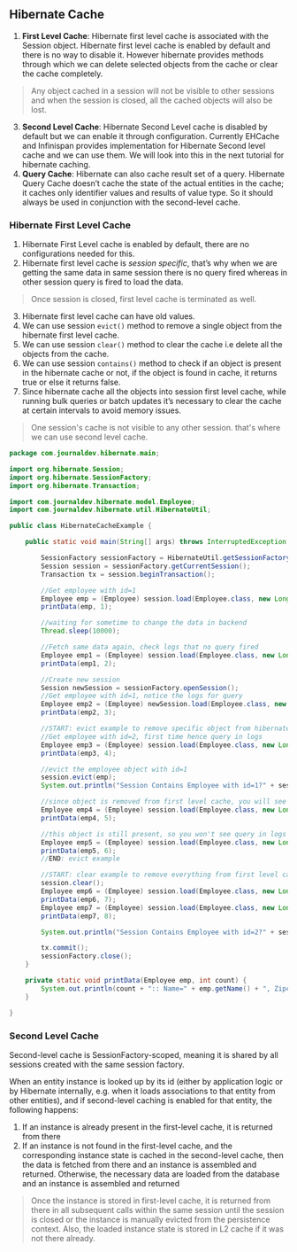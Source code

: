 ## Hibernate Cache
1. **First Level Cache**: Hibernate first level cache is associated with the Session object. Hibernate first level cache is enabled by default and there is no way to disable it. However hibernate provides methods through which we can delete selected objects from the cache or clear the cache completely.
> Any object cached in a session will not be visible to other sessions and when the session is closed, all the cached objects will also be lost.
3. **Second Level Cache**: Hibernate Second Level cache is disabled by default but we can enable it through configuration. Currently EHCache and Infinispan provides implementation for Hibernate Second level cache and we can use them. We will look into this in the next tutorial for hibernate caching.
4. **Query Cache**: Hibernate can also cache result set of a query. Hibernate Query Cache doesn’t cache the state of the actual entities in the cache; it caches only identifier values and results of value type. So it should always be used in conjunction with the second-level cache.

### Hibernate First Level Cache
1. Hibernate First Level cache is enabled by default, there are no configurations needed for this.
2. Hibernate first level cache is *session specific*, that’s why when we are getting the same data in same session there is no query fired whereas in other session query is fired to load the data.
> Once session is closed, first level cache is terminated as well.
3. Hibernate first level cache can have old values.
4. We can use session `evict()` method to remove a single object from the hibernate first level cache.
5. We can use session `clear()` method to clear the cache i.e delete all the objects from the cache.
6. We can use session `contains()` method to check if an object is present in the hibernate cache or not, if the object is found in cache, it returns true or else it returns false.
7. Since hibernate cache all the objects into session first level cache, while running bulk queries or batch updates it’s necessary to clear the cache at certain intervals to avoid memory issues.
> One session's cache is not visible to any other session. that's where we can use second level cache.

```java
package com.journaldev.hibernate.main;

import org.hibernate.Session;
import org.hibernate.SessionFactory;
import org.hibernate.Transaction;

import com.journaldev.hibernate.model.Employee;
import com.journaldev.hibernate.util.HibernateUtil;

public class HibernateCacheExample {

    public static void main(String[] args) throws InterruptedException {

        SessionFactory sessionFactory = HibernateUtil.getSessionFactory();
        Session session = sessionFactory.getCurrentSession();
        Transaction tx = session.beginTransaction();

        //Get employee with id=1
        Employee emp = (Employee) session.load(Employee.class, new Long(1));
        printData(emp, 1);

        //waiting for sometime to change the data in backend
        Thread.sleep(10000);

        //Fetch same data again, check logs that no query fired
        Employee emp1 = (Employee) session.load(Employee.class, new Long(1));
        printData(emp1, 2);

        //Create new session
        Session newSession = sessionFactory.openSession();
        //Get employee with id=1, notice the logs for query
        Employee emp2 = (Employee) newSession.load(Employee.class, new Long(1));
        printData(emp2, 3);

        //START: evict example to remove specific object from hibernate first level cache
        //Get employee with id=2, first time hence query in logs
        Employee emp3 = (Employee) session.load(Employee.class, new Long(2));
        printData(emp3, 4);

        //evict the employee object with id=1
        session.evict(emp);
        System.out.println("Session Contains Employee with id=1?" + session.contains(emp));

        //since object is removed from first level cache, you will see query in logs
        Employee emp4 = (Employee) session.load(Employee.class, new Long(1));
        printData(emp4, 5);

        //this object is still present, so you won't see query in logs
        Employee emp5 = (Employee) session.load(Employee.class, new Long(2));
        printData(emp5, 6);
        //END: evict example

        //START: clear example to remove everything from first level cache
        session.clear();
        Employee emp6 = (Employee) session.load(Employee.class, new Long(1));
        printData(emp6, 7);
        Employee emp7 = (Employee) session.load(Employee.class, new Long(2));
        printData(emp7, 8);

        System.out.println("Session Contains Employee with id=2?" + session.contains(emp7));

        tx.commit();
        sessionFactory.close();
    }

    private static void printData(Employee emp, int count) {
        System.out.println(count + ":: Name=" + emp.getName() + ", Zipcode=" + emp.getAddress().getZipcode());
    }

}
```

### Second Level Cache
Second-level cache is SessionFactory-scoped, meaning it is shared by all sessions created with the same session factory. 

When an entity instance is looked up by its id (either by application logic or by Hibernate internally, e.g. when it loads associations to that entity from other entities), and if second-level caching is enabled for that entity, the following happens:
1. If an instance is already present in the first-level cache, it is returned from there
2. If an instance is not found in the first-level cache, and the corresponding instance state is cached in the second-level cache, then the data is fetched from there and an instance is assembled and returned.
Otherwise, the necessary data are loaded from the database and an instance is assembled and returned

> Once the instance is stored in first-level cache, it is returned from there in all subsequent calls within the same session until the session is closed or the instance is manually evicted from the persistence context. Also, the loaded instance state is stored in L2 cache if it was not there already.
